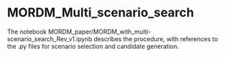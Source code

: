 # MORDM_Multi_scenario_search
The notebook MORDM_paper/MORDM_with_multi-scenario_search_Rev_v1.ipynb describes the procedure, with references to the .py files for scenario selection and candidate generation.
